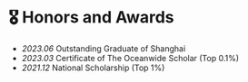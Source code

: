 # 🎖 Honors and Awards
- *2023.06* Outstanding Graduate of Shanghai
- *2023.03* Certificate of The Oceanwide Scholar (Top 0.1%)
- *2021.12* National Scholarship (Top 1%)